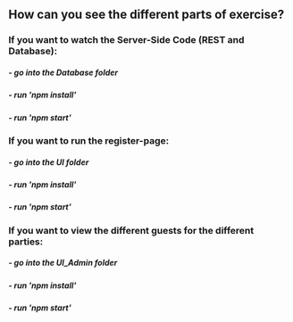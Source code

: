 <h2>How can you see the different parts of exercise?</h2>
<h3>If you want to watch the Server-Side Code (REST and Database):</h3>
<h5> - go into the Database folder</h5>
<h5> - run 'npm install'</h5>
<h5> - run 'npm start'</h5>
<h3>If you want to run the register-page:</h3>
<h5> - go into the UI folder</h5>
<h5> - run 'npm install'</h5>
<h5> - run 'npm start'</h5>
<h3>If you want to view the different guests for the different parties:</h3>
<h5> - go into the UI_Admin folder</h5>
<h5> - run 'npm install'</h5>
<h5> - run 'npm start'</h5>
